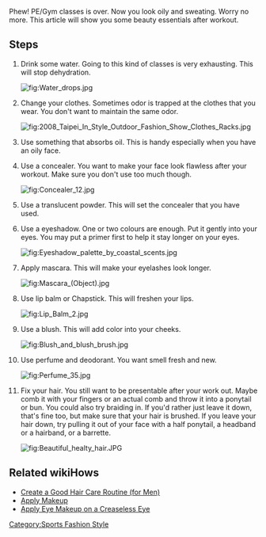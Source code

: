 Phew! PE/Gym classes is over. Now you look oily and sweating. Worry no
more. This article will show you some beauty essentials after workout.

## Steps

1.  Drink some water. Going to this kind of classes is very exhausting.
    This will stop dehydration.

    ![](Water_drops.jpg "fig:Water_drops.jpg")
2.  Change your clothes. Sometimes odor is trapped at the clothes that
    you wear. You don't want to maintain the same odor.

    ![](2008_Taipei_In_Style_Outdoor_Fashion_Show_Clothes_Racks.jpg "fig:2008_Taipei_In_Style_Outdoor_Fashion_Show_Clothes_Racks.jpg")
3.  Use something that absorbs oil. This is handy especially when you
    have an oily face.
4.  Use a concealer. You want to make your face look flawless after your
    workout. Make sure you don't use too much though.

    ![](Concealer_12.jpg "fig:Concealer_12.jpg")
5.  Use a translucent powder. This will set the concealer that you have
    used.
6.  Use a eyeshadow. One or two colours are enough. Put it gently into
    your eyes. You may put a primer first to help it stay longer on your
    eyes.

    ![](Eyeshadow_palette_by_coastal_scents.jpg "fig:Eyeshadow_palette_by_coastal_scents.jpg")
7.  Apply mascara. This will make your eyelashes look longer.

    ![](Mascara_(Object).jpg "fig:Mascara_(Object).jpg")
8.  Use lip balm or Chapstick. This will freshen your lips.

    ![](Lip_Balm_2.jpg "fig:Lip_Balm_2.jpg")
9.  Use a blush. This will add color into your cheeks.

    ![](Blush_and_blush_brush.jpg "fig:Blush_and_blush_brush.jpg")
10. Use perfume and deodorant. You want smell fresh and new.

    ![](Perfume_35.jpg "fig:Perfume_35.jpg")
11. Fix your hair. You still want to be presentable after your work out.
    Maybe comb it with your fingers or an actual comb and throw it into
    a ponytail or bun. You could also try braiding in. If you'd rather
    just leave it down, that's fine too, but make sure that your hair is
    brushed. If you leave your hair down, try pulling it out of your
    face with a half ponytail, a headband or a hairband, or a
    barrette.

    ![](Beautiful_healty_hair.JPG "fig:Beautiful_healty_hair.JPG")

## Related wikiHows

-   [Create a Good Hair Care Routine (for
    Men)](Create_a_Good_Hair_Care_Routine_(for_Men) "wikilink")
-   [Apply Makeup](Apply_Makeup "wikilink")
-   [Apply Eye Makeup on a Creaseless
    Eye](Apply_Eye_Makeup_on_a_Creaseless_Eye "wikilink")

[Category:Sports Fashion
Style](Category:Sports_Fashion_Style "wikilink")